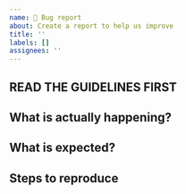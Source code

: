 ```yaml
---
name: 🐞 Bug report
about: Create a report to help us improve
title: ''
labels: []
assignees: ''
---
```


## READ THE GUIDELINES FIRST

## What is actually happening?

## What is expected?

## Steps to reproduce
